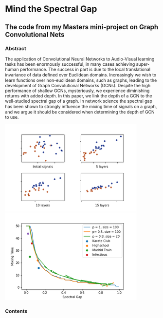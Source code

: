 # Mind the Spectral Gap
## The code from my Masters mini-project on Graph Convolutional Nets

### Abstract
The application of Convolutional Neural Networks to Audio-Visual learning tasks has been enormously successful, in many cases achieving super-human performance. The success in part is due to the local translational invariance of data deﬁned over Euclidean domains. Increasingly we wish to learn functions over non-euclidean domains, such as graphs, leading to the development of Graph Convolutional Networks (GCNs). Despite the high performance of shallow GCNs, mysteriously, we experience diminishing returns with added depth. In this paper, we link the depth of a GCN to the well-studied spectral gap of a graph. In network science the spectral gap has been shown to strongly inﬂuence the mixing time of signals on a graph, and we argue it should be considered when determining the depth of GCN to use.

![Signal mixing](KCbetter.png)
![Mixing time against spectral gap](full.png)



### Contents
